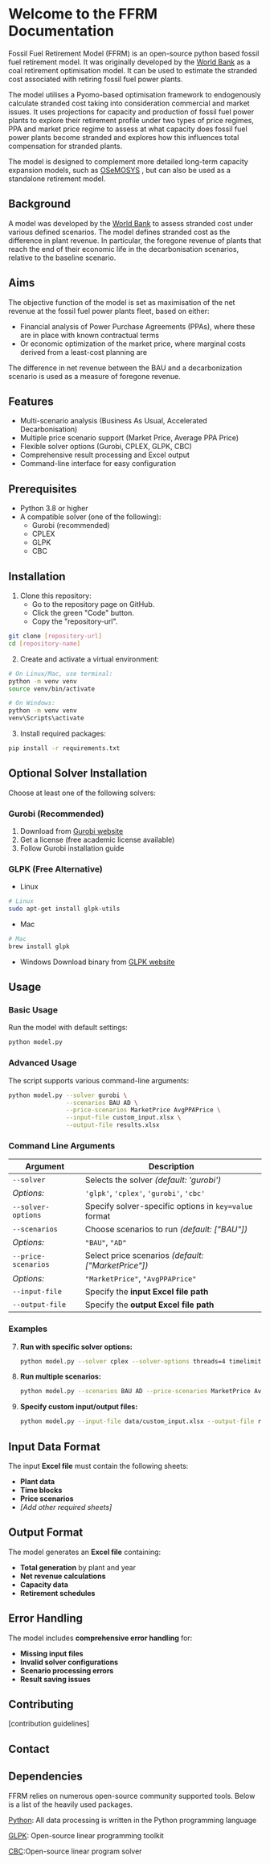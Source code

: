 # Welcome to the FFRM Documentation

Fossil Fuel Retirement Model (FFRM) is an open-source python based fossil fuel retirement model. It was originally developed by the [World Bank](https://www.worldbank.org/ext/en/home) as a coal retirement optimisation model. It can be used to estimate the stranded cost associated with retiring fossil fuel power plants.

The model utilises a Pyomo-based optimisation framework to endogenously calculate stranded cost taking into consideration commercial and market issues. It uses projections for capacity and production of fossil fuel power plants to explore their retirement profile under two types of price regimes, PPA and market price regime to assess at what capacity does fossil fuel power plants become stranded and explores how this influences total compensation for stranded plants. 

The model is designed to complement more detailed long-term capacity expansion models, such as [OSeMOSYS](http://www.osemosys.org)
, but can also be used as a standalone retirement model.  

## Background
A model was developed by the [World Bank](https://www.worldbank.org/ext/en/home) to assess stranded cost under various defined scenarios. The model defines stranded cost as the difference in  plant revenue. In particular, the foregone revenue of plants that reach the end of their economic life in the decarbonisation scenarios, relative to the baseline scenario.
 
## Aims
The objective function of the model is set as maximisation of the net revenue at the fossil fuel power plants fleet, based on either: 
- Financial analysis of Power Purchase Agreements (PPAs),  where these are in place with known contractual terms 
- Or economic optimization of the market price, where marginal costs derived from a least-cost planning are 
 
The difference in net revenue between the BAU and a decarbonization scenario is used as a measure of foregone revenue.
 
## Features

- Multi-scenario analysis (Business As Usual, Accelerated Decarbonisation)
- Multiple price scenario support (Market Price, Average PPA Price)
- Flexible solver options (Gurobi, CPLEX, GLPK, CBC)
- Comprehensive result processing and Excel output
- Command-line interface for easy configuration

## Prerequisites

- Python 3.8 or higher
- A compatible solver (one of the following):
  - Gurobi (recommended)
  - CPLEX
  - GLPK
  - CBC

## Installation

1. Clone this repository:
   - Go to the repository page on GitHub.
   - Click the green "Code" button.
   - Copy the "repository-url".
```bash
git clone [repository-url]
cd [repository-name]
```
2. Create and activate a virtual environment:
```bash
# On Linux/Mac, use terminal:
python -m venv venv
source venv/bin/activate

# On Windows:
python -m venv venv
venv\Scripts\activate
```

3. Install required packages:
```bash
pip install -r requirements.txt
```

## Optional Solver Installation
Choose at least one of the following solvers:

### Gurobi (Recommended)
1. Download from [Gurobi website](https://www.gurobi.com/downloads/)
2. Get a license (free academic license available)
3. Follow Gurobi installation guide

### GLPK (Free Alternative)
- Linux
```bash
# Linux
sudo apt-get install glpk-utils
```
- Mac
```bash
# Mac
brew install glpk
```

- Windows
Download binary from [GLPK website](https://www.gnu.org/software/glpk/)


## **Usage**

### **Basic Usage**
Run the model with default settings:
   ```bash
   python model.py
   ```

### **Advanced Usage**
The script supports various command-line arguments:

   ```bash
   python model.py --solver gurobi \
                   --scenarios BAU AD \
                   --price-scenarios MarketPrice AvgPPAPrice \
                   --input-file custom_input.xlsx \
                   --output-file results.xlsx
   ```

### **Command Line Arguments**
| Argument            | Description |
|---------------------|-------------|
| `--solver` | Selects the solver *(default: 'gurobi')*  |
| *Options:* | `'glpk'`, `'cplex'`, `'gurobi'`, `'cbc'`  |
| `--solver-options` | Specify solver-specific options in `key=value` format  |
| `--scenarios` | Choose scenarios to run *(default: ["BAU"])*  |
| *Options:* | `"BAU"`, `"AD"`  |
| `--price-scenarios` | Select price scenarios *(default: ["MarketPrice"])*  |
| *Options:* | `"MarketPrice"`, `"AvgPPAPrice"`  |
| `--input-file` | Specify the **input Excel file path** |
| `--output-file` | Specify the **output Excel file path** |

### **Examples**
7. **Run with specific solver options:**
   ```bash
   python model.py --solver cplex --solver-options threads=4 timelimit=3600
   ```
8. **Run multiple scenarios:**
   ```bash
   python model.py --scenarios BAU AD --price-scenarios MarketPrice AvgPPAPrice
   ```
9. **Specify custom input/output files:**
   ```bash
   python model.py --input-file data/custom_input.xlsx --output-file results/output.xlsx
   ```

## **Input Data Format**
The input **Excel file** must contain the following sheets:
- **Plant data**
- **Time blocks**
- **Price scenarios**
- *[Add other required sheets]*

## **Output Format**
The model generates an **Excel file** containing:
- **Total generation** by plant and year
- **Net revenue calculations**
- **Capacity data**
- **Retirement schedules**

## **Error Handling**
The model includes **comprehensive error handling** for:
- **Missing input files**
- **Invalid solver configurations**
- **Scenario processing errors**
- **Result saving issues**

## Contributing

[contribution guidelines]

## Contact

## Dependencies
FFRM relies on numerous open-source community supported tools. Below is a list of the heavily used packages.

[Python](https://www.python.org/): All data processing is written in the Python programming language

[GLPK](https://www.gnu.org/software/glpk/): Open-source linear programming toolkit

[CBC](https://github.com/coin-or/Cbc):Open-source linear program solver

